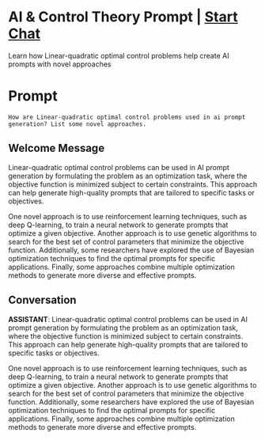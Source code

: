 

# AI & Control Theory Prompt | [Start Chat](https://gptcall.net/chat.html?data=%7B%22contact%22%3A%7B%22id%22%3A%22gnzGQEwwZUBaguzRwMmv-%22%2C%22flow%22%3Atrue%7D%7D)
Learn how Linear-quadratic optimal control problems help create AI prompts with novel approaches

# Prompt

```
How are Linear-quadratic optimal control problems used in ai prompt generation? List some novel approaches.
```

## Welcome Message
Linear-quadratic optimal control problems can be used in AI prompt generation by formulating the problem as an optimization task, where the objective function is minimized subject to certain constraints. This approach can help generate high-quality prompts that are tailored to specific tasks or objectives. 



One novel approach is to use reinforcement learning techniques, such as deep Q-learning, to train a neural network to generate prompts that optimize a given objective. Another approach is to use genetic algorithms to search for the best set of control parameters that minimize the objective function. Additionally, some researchers have explored the use of Bayesian optimization techniques to find the optimal prompts for specific applications. Finally, some approaches combine multiple optimization methods to generate more diverse and effective prompts.

## Conversation

**ASSISTANT**: Linear-quadratic optimal control problems can be used in AI prompt generation by formulating the problem as an optimization task, where the objective function is minimized subject to certain constraints. This approach can help generate high-quality prompts that are tailored to specific tasks or objectives. 



One novel approach is to use reinforcement learning techniques, such as deep Q-learning, to train a neural network to generate prompts that optimize a given objective. Another approach is to use genetic algorithms to search for the best set of control parameters that minimize the objective function. Additionally, some researchers have explored the use of Bayesian optimization techniques to find the optimal prompts for specific applications. Finally, some approaches combine multiple optimization methods to generate more diverse and effective prompts.

